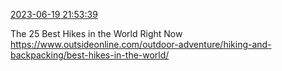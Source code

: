 [2023-06-19 21:53:39](https://mstdn.social/@hill_wanderer/110573100691577958)

The 25 Best Hikes in the World Right Now <a href="https://www.outsideonline.com/outdoor-adventure/hiking-and-backpacking/best-hikes-in-the-world/" target="_blank" rel="nofollow noopener noreferrer" translate="no">https://www.outsideonline.com/outdoor-adventure/hiking-and-backpacking/best-hikes-in-the-world/</a>